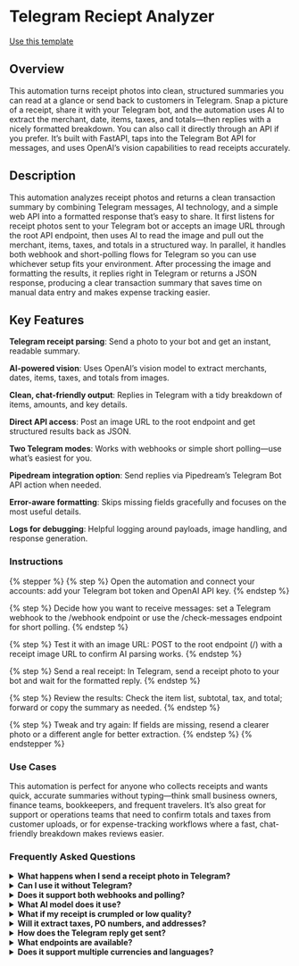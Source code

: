 # Telegram Reciept Analyzer

<a href="https://codewords.agemo.ai/run/telegram_receipt_analyzer" class="button primary">Use this template</a>

## Overview

This automation turns receipt photos into clean, structured summaries you can read at a glance or send back to customers in Telegram. Snap a picture of a receipt, share it with your Telegram bot, and the automation uses AI to extract the merchant, date, items, taxes, and totals—then replies with a nicely formatted breakdown. You can also call it directly through an API if you prefer. It’s built with FastAPI, taps into the Telegram Bot API for messages, and uses OpenAI’s vision capabilities to read receipts accurately.

## Description

This automation analyzes receipt photos and returns a clean transaction summary by combining Telegram messages, AI technology, and a simple web API into a formatted response that’s easy to share. It first listens for receipt photos sent to your Telegram bot or accepts an image URL through the root API endpoint, then uses AI to read the image and pull out the merchant, items, taxes, and totals in a structured way. In parallel, it handles both webhook and short-polling flows for Telegram so you can use whichever setup fits your environment. After processing the image and formatting the results, it replies right in Telegram or returns a JSON response, producing a clear transaction summary that saves time on manual data entry and makes expense tracking easier.

## Key Features

**Telegram receipt parsing**: Send a photo to your bot and get an instant, readable summary.

**AI-powered vision**: Uses OpenAI’s vision model to extract merchants, dates, items, taxes, and totals from images.

**Clean, chat-friendly output**: Replies in Telegram with a tidy breakdown of items, amounts, and key details.

**Direct API access**: Post an image URL to the root endpoint and get structured results back as JSON.

**Two Telegram modes**: Works with webhooks or simple short polling—use what’s easiest for you.

**Pipedream integration option**: Send replies via Pipedream’s Telegram Bot API action when needed.

**Error-aware formatting**: Skips missing fields gracefully and focuses on the most useful details.

**Logs for debugging**: Helpful logging around payloads, image handling, and response generation.

### Instructions

{% stepper %}
{% step %}
Open the automation and connect your accounts: add your Telegram bot token and OpenAI API key.
{% endstep %}

{% step %}
Decide how you want to receive messages: set a Telegram webhook to the /webhook endpoint or use the /check-messages endpoint for short polling.
{% endstep %}

{% step %}
Test it with an image URL: POST to the root endpoint (/) with a receipt image URL to confirm AI parsing works.
{% endstep %}

{% step %}
Send a real receipt: In Telegram, send a receipt photo to your bot and wait for the formatted reply.
{% endstep %}

{% step %}
Review the results: Check the item list, subtotal, tax, and total; forward or copy the summary as needed.
{% endstep %}

{% step %}
Tweak and try again: If fields are missing, resend a clearer photo or a different angle for better extraction.
{% endstep %}
{% endstepper %}

### Use Cases

This automation is perfect for anyone who collects receipts and wants quick, accurate summaries without typing—think small business owners, finance teams, bookkeepers, and frequent travelers. It’s also great for support or operations teams that need to confirm totals and taxes from customer uploads, or for expense-tracking workflows where a fast, chat-friendly breakdown makes reviews easier.

### Frequently Asked Questions

<details>

<summary><strong>What happens when I send a receipt photo in Telegram?</strong></summary>

The automation fetches the photo via the Telegram Bot API, runs AI analysis on the image, and replies in chat with a structured breakdown of items, totals, and key details.

</details>

<details>

<summary><strong>Can I use it without Telegram?</strong></summary>

Yes. You can call the root API endpoint (/) with a receipt image URL and get a JSON response with the parsed data and a formatted summary string.

</details>

<details>

<summary><strong>Does it support both webhooks and polling?</strong></summary>

It does. Use /webhook for a webhook setup or /check-messages for short polling if you don’t want to configure webhooks.

</details>

<details>

<summary><strong>What AI model does it use?</strong></summary>

It uses OpenAI’s vision-enabled chat model (configured as gpt-5). You won't need an OpenAI API key, and CodeWords will provide access to the vision-capable model for your account.

</details>

<details>

<summary><strong>What if my receipt is crumpled or low quality?</strong></summary>

AI results improve with clearer images. Try retaking the photo in good lighting, fill the frame with the receipt, and keep it in focus for best results.

</details>

<details>

<summary><strong>Will it extract taxes, PO numbers, and addresses?</strong></summary>

Yes. The schema includes tax amounts and rates, PO number, bill-to/ship-to addresses, payment terms, bank details, and more—fields are filled when visible on the receipt.

</details>

<details>

<summary><strong>How does the Telegram reply get sent?</strong></summary>

By default, it uses the Telegram Bot API (sendMessage). There’s also an option to send replies through a Pipedream Telegram action using the CodeWords client.

</details>

<details>

<summary><strong>What endpoints are available?</strong></summary>

POST / analyzes an image URL, POST /check-messages polls Telegram and replies to new photo messages, and POST /webhook handles inbound Telegram events for webhook setups.

</details>

<details>

<summary><strong>Does it support multiple currencies and languages?</strong></summary>

It can extract prices and currency symbols from what it reads on the image. Multilingual OCR depends on the model’s capabilities; clear receipts in major languages work best.

</details>

